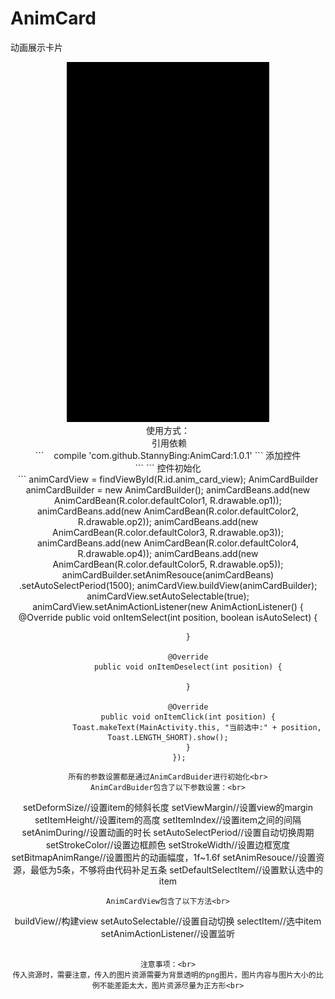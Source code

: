 # AnimCard<br>
动画展示卡片<br>
<div align=center><img width="324" height="576" src="https://github.com/StannyBing/AnimCard/blob/master/demo.gif"/><br>
使用方式：<br>
 引用依赖<br>
 ```
    compile 'com.github.StannyBing:AnimCard:1.0.1'
 ```
 添加控件<br>
 ```
 <com.stanny.animcardview.AnimCardView
         android:id="@+id/anim_card_view"
         android:layout_marginTop="50dp"
         android:layout_width="match_parent"
         android:layout_height="match_parent"/>
 ```
 控件初始化<br>
 ```
 animCardView = findViewById(R.id.anim_card_view);
         AnimCardBuilder animCardBuilder = new AnimCardBuilder();
         animCardBeans.add(new AnimCardBean(R.color.defaultColor1, R.drawable.op1));
         animCardBeans.add(new AnimCardBean(R.color.defaultColor2, R.drawable.op2));
         animCardBeans.add(new AnimCardBean(R.color.defaultColor3, R.drawable.op3));
         animCardBeans.add(new AnimCardBean(R.color.defaultColor4, R.drawable.op4));
         animCardBeans.add(new AnimCardBean(R.color.defaultColor5, R.drawable.op5));
         animCardBuilder.setAnimResouce(animCardBeans)
                 .setAutoSelectPeriod(1500);
         animCardView.buildView(animCardBuilder);
         animCardView.setAutoSelectable(true);
         animCardView.setAnimActionListener(new AnimActionListener() {
             @Override
             public void onItemSelect(int position,  boolean isAutoSelect) {

             }

             @Override
             public void onItemDeselect(int position) {

             }

             @Override
             public void onItemClick(int position) {
                 Toast.makeText(MainActivity.this, "当前选中:" + position, Toast.LENGTH_SHORT).show();
             }
         });
 ```
 所有的参数设置都是通过AnimCardBuider进行初始化<br>
 AnimCardBuider包含了以下参数设置：<br>
 ```
 setDeformSize//设置item的倾斜长度
 setViewMargin//设置view的margin
 setItemHeight//设置item的高度
 setItemIndex//设置item之间的间隔
 setAnimDuring//设置动画的时长
 setAutoSelectPeriod//设置自动切换周期
 setStrokeColor//设置边框颜色
 setStrokeWidth//设置边框宽度
 setBitmapAnimRange//设置图片的动画幅度，1f~1.6f
 setAnimResouce//设置资源，最低为5条，不够将由代码补足五条
 setDefaultSelectItem//设置默认选中的item
 ```
 AnimCardView包含了以下方法<br>
 ```
 buildView//构建view
 setAutoSelectable//设置自动切换
 selectItem//选中item
 setAnimActionListener//设置监听

 ```

 注意事项：<br>
 传入资源时，需要注意，传入的图片资源需要为背景透明的png图片，图片内容与图片大小的比例不能差距太大，图片资源尽量为正方形<br>